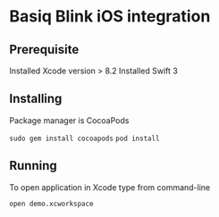 # Basiq Blink iOS integration

## Prerequisite

Installed Xcode version > 8.2
Installed Swift 3

## Installing
Package manager is CocoaPods

```sudo gem install cocoapods```
```pod install```

## Running

To open application in Xcode type from command-line

```open demo.xcworkspace```

